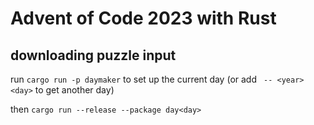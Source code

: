 # Advent of Code 2023 with Rust

## downloading puzzle input
run `cargo run -p daymaker` to set up the current day (or add ` -- <year> <day>` to get another day)

then `cargo run --release --package day<day>`